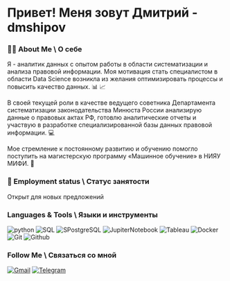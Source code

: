 # Привет! Меня зовут Дмитрий - dmshipov

### 👨‍💻 About Me \ О себе
Я - аналитик данных с опытом работы в области систематизации и анализа правовой информации. Моя мотивация стать специалистом в области Data Science возникла из желания оптимизировать процессы и повысить качество данных. 📊 📈
 
В своей текущей роли в качестве ведущего советника Департамента систематизации законодательства Минюста России 
анализирую данные о правовых актах РФ, готовлю аналитические отчеты и участвую в разработке специализированной 
базы данных правовой информации. 💻 

Мое стремление к постоянному развитию и обучению помогло поступить на магистерскую программу «Машинное обучение» в НИЯУ МИФИ.  🚀

###  🤝  Employment status \ Статус занятости

Открыт для новых предложений

### Languages & Tools \ Языки и инструменты
![python](https://img.shields.io/badge/-Python-69b5cc?style=for-the-badge&logo=python)
![SQL](https://img.shields.io/badge/-SQL-69b5cc?style=for-the-badge&logo=sql)
![SPostgreSQL](https://img.shields.io/badge/-PostgreSQL-69b5cc?style=for-the-badge&logo=postgreSQL)
![JupiterNotebook](https://img.shields.io/badge/-Jupyter-69b5cc?style=for-the-badge&logo=jupyter)
![Tableau](https://img.shields.io/badge/-Tableau-69b5cc?style=for-the-badge&logo=tableau)
![Docker](https://img.shields.io/badge/-Docker-69b5cc?style=for-the-badge&logo=docker)
![Git](https://img.shields.io/badge/-Git-69b5cc?style=for-the-badge&logo=git)
![Github](https://img.shields.io/badge/-Github-69b5cc?style=for-the-badge&logo=github)
### Follow Me \ Связаться со мной
[![Gmail](https://img.shields.io/badge/-mail-69b5cc?style=for-the-badge&logo=Gmail)](mailto:shidmiodi@gmail.com)
[![Telegram](https://img.shields.io/badge/-Telegram-69b5cc?style=for-the-badge&logo=Telegram)](https://t.me/dmshipov)